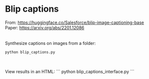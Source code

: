 # Blip captions

From: https://huggingface.co/Salesforce/blip-image-captioning-base  
Paper: https://arxiv.org/abs/2201.12086  
<br/>
<br/>
Synthesize captions on images from a folder:  
```
python blip_captions.py
```
<br/>
<br/>
View results in an HTML:  
```
python blip_captions_interface.py
```